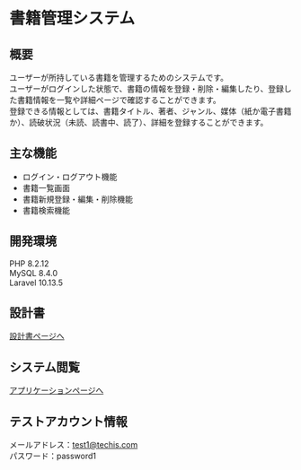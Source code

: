# 書籍管理システム

## 概要
ユーザーが所持している書籍を管理するためのシステムです。  
ユーザーがログインした状態で、書籍の情報を登録・削除・編集したり、登録した書籍情報を一覧や詳細ページで確認することができます。  
登録できる情報としては、書籍タイトル、著者、ジャンル、媒体（紙か電子書籍か）、読破状況（未読、読書中、読了）、詳細を登録することができます。

## 主な機能
- ログイン・ログアウト機能
- 書籍一覧画面
- 書籍新規登録・編集・削除機能
- 書籍検索機能

## 開発環境
PHP 8.2.12  
MySQL 8.4.0  
Laravel 10.13.5

## 設計書
[設計書ページへ](https://drive.google.com/drive/folders/1JiuySUU1SAAc9pSChLweX_jl4SOPZF7I?usp=sharing)

## システム閲覧
[アプリケーションページへ](https://techis-item-management01-9f6d740dc3fe.herokuapp.com/)

## テストアカウント情報
メールアドレス：test1@techis.com  
パスワード：password1
